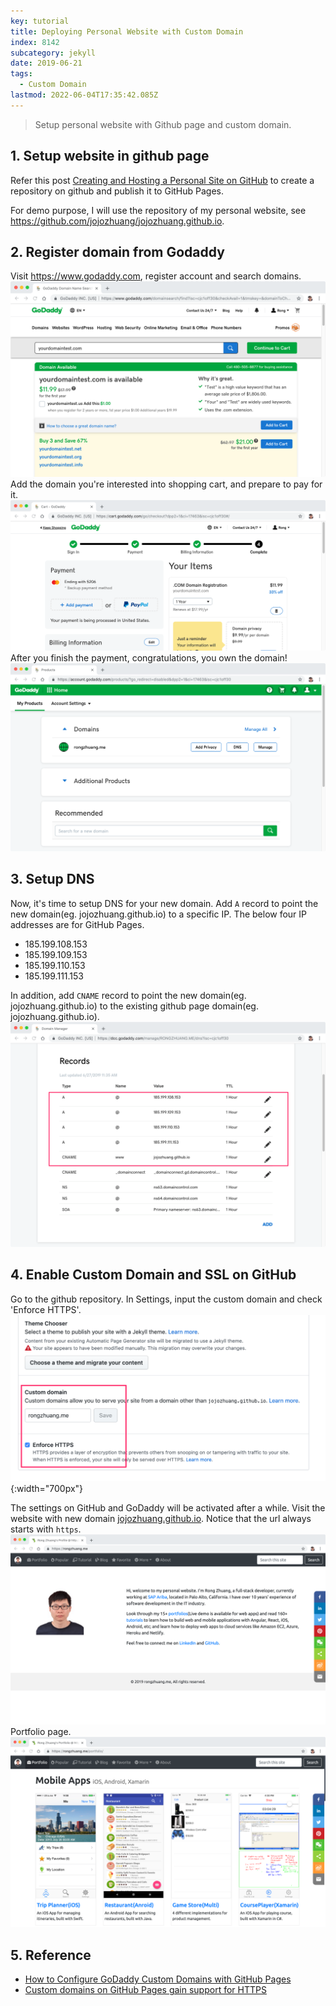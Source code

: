 ```yaml
---
key: tutorial
title: Deploying Personal Website with Custom Domain
index: 8142
subcategory: jekyll
date: 2019-06-21
tags:
  - Custom Domain
lastmod: 2022-06-04T17:35:42.085Z
---
```


> Setup personal website with Github page and custom domain.

## 1. Setup website in github page
Refer this post [Creating and Hosting a Personal Site on GitHub](http://jmcglone.com/guides/github-pages/) to create a repository on github and publish it to GitHub Pages.

For demo purpose, I will use the repository of my personal website, see https://github.com/jojozhuang/jojozhuang.github.io.

## 2. Register domain from Godaddy
Visit https://www.godaddy.com, register account and search domains.
![image](/assets/images/jekyll/8142/godaddy_searchdomain.png)
Add the domain you're interested into shopping cart, and prepare to pay for it.
![image](/assets/images/jekyll/8142/godaddy_cart.png)
After you finish the payment, congratulations, you own the domain!
![image](/assets/images/jekyll/8142/godaddy_domain.png)

## 3. Setup DNS
Now, it's time to setup DNS for your new domain. Add `A` record to point the new domain(eg. jojozhuang.github.io) to a specific IP. The below four IP addresses are for GitHub Pages.
* 185.199.108.153
* 185.199.109.153
* 185.199.110.153
* 185.199.111.153

In addition, add `CNAME` record to point the new domain(eg. jojozhuang.github.io) to the existing github page domain(eg. jojozhuang.github.io).
![image](/assets/images/jekyll/8142/godaddy_adddns.png)

## 4. Enable Custom Domain and SSL on GitHub
Go to the github repository. In Settings, input the custom domain and check 'Enforce HTTPS'.
![image](/assets/images/jekyll/8142/custom_domain.png){:width="700px"}

The settings on GitHub and GoDaddy will be activated after a while. Visit the website with new domain [jojozhuang.github.io](jojozhuang.github.io). Notice that the url always starts with `https`.
![image](/assets/images/jekyll/8142/rongzhuang_home.png)
Portfolio page.
![image](/assets/images/jekyll/8142/rongzhuang_portfolio.png)

## 5. Reference
* [How to Configure GoDaddy Custom Domains with GitHub Pages](https://medium.com/@supriyakankure/how-to-add-a-custom-domain-to-your-github-page-with-godaddy-84495781143e)
* [Custom domains on GitHub Pages gain support for HTTPS](https://github.blog/2018-05-01-github-pages-custom-domains-https/)
